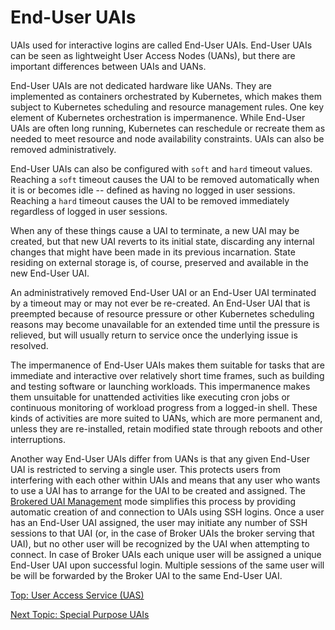 # End-User UAIs

UAIs used for interactive logins are called End-User UAIs. End-User UAIs can be seen as lightweight User Access Nodes (UANs), but there are important differences between UAIs and UANs.

End-User UAIs are not dedicated hardware like UANs. They are implemented as containers orchestrated by Kubernetes, which makes them subject to Kubernetes scheduling and resource management rules.
One key element of Kubernetes orchestration is impermanence. While End-User UAIs are often long running, Kubernetes can reschedule or recreate them as needed to meet resource and node availability constraints. UAIs can also be removed administratively.

End-User UAIs can also be configured with `soft` and `hard` timeout values. Reaching a `soft` timeout causes the UAI to be removed automatically when it is or becomes idle -- defined as having no logged in user sessions.
Reaching a `hard` timeout causes the UAI to be removed immediately regardless of logged in user sessions.

When any of these things cause a UAI to terminate, a new UAI may be created, but that new UAI reverts to its initial state, discarding any internal changes that might have been made in its previous incarnation. State residing on external storage is, of course, preserved and available in the new End-User UAI.

An administratively removed End-User UAI or an End-User UAI terminated by a timeout may or may not ever be re-created.
An End-User UAI that is preempted because of resource pressure or other Kubernetes scheduling reasons may become unavailable for an extended time until the pressure is relieved, but will usually return to service once the underlying issue is resolved.

The impermanence of End-User UAIs makes them suitable for tasks that are immediate and interactive over relatively short time frames, such as building and testing software or launching workloads.
This impermanence makes them unsuitable for unattended activities like executing cron jobs or continuous monitoring of workload progress from a logged-in shell.
These kinds of activities are more suited to UANs, which are more permanent and, unless they are re-installed, retain modified state through reboots and other interruptions.

Another way End-User UAIs differ from UANs is that any given End-User UAI is restricted to serving a single user. This protects users from interfering with each other within UAIs and means that any user who wants to use a UAI has to arrange for the UAI to be created and assigned.
The [Brokered UAI Management](Broker_Mode_UAI_Management.md) mode simplifies this process by providing automatic creation of and connection to UAIs using SSH logins. Once a user has an End-User UAI assigned,
the user may initiate any number of SSH sessions to that UAI (or, in the case of Broker UAIs the broker serving that UAI), but no other user will be recognized by the UAI when attempting to connect.
In case of Broker UAIs each unique user will be assigned a unique End-User UAI upon successful login. Multiple sessions of the same user will be will be forwarded by the Broker UAI to the same End-User UAI.

[Top: User Access Service (UAS)](index.md)

[Next Topic: Special Purpose UAIs](Special_Purpose_UAIs.md)
